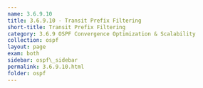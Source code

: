 ```yaml
---
name: 3.6.9.10
title: 3.6.9.10 - Transit Prefix Filtering
short-title: Transit Prefix Filtering
category: 3.6.9 OSPF Convergence Optimization & Scalability
collection: ospf
layout: page
exam: both
sidebar: ospf\_sidebar
permalink: 3.6.9.10.html
folder: ospf
---
```


